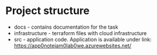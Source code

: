 # Project structure

- docs - contains documentation for the task
- infrastructure - terraform files with cloud infrastructure
- src - application code. Application is available under link:
https://app0notejam0lab0we.azurewebsites.net/
